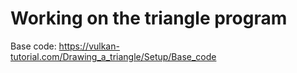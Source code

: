 # Working on the triangle program

Base code: https://vulkan-tutorial.com/Drawing_a_triangle/Setup/Base_code
